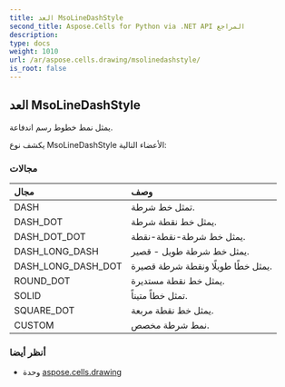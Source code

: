 ```yaml
---
title: العد MsoLineDashStyle
second_title: Aspose.Cells for Python via .NET API المراجع
description:
type: docs
weight: 1010
url: /ar/aspose.cells.drawing/msolinedashstyle/
is_root: false
---
```

##  العد MsoLineDashStyle
يمثل نمط خطوط رسم اندفاعة.



يكشف نوع MsoLineDashStyle الأعضاء التالية:

###  مجالات
| مجال| وصف|
| :- | :- |
| DASH | تمثل خط شرطة.|
| DASH_DOT |يمثل خط نقطة شرطة.|
| DASH_DOT_DOT | يمثل خط شرطة-نقطة-نقطة.|
| DASH_LONG_DASH | يمثل خط شرطة طويل - قصير.|
| DASH_LONG_DASH_DOT | يمثل خطًا طويلًا ونقطة شرطة قصيرة.|
| ROUND_DOT | يمثل خط نقطة مستديرة.|
| SOLID | تمثل خطاً متيناً.|
| SQUARE_DOT | يمثل خط نقطة مربعة.|
| CUSTOM | نمط شرطة مخصص.|



###  أنظر أيضا
* وحدة [aspose.cells.drawing](..)

